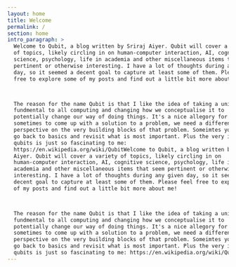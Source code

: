 ```yaml
---
layout: home
title: Welcome
permalink: /
section: home
intro_paragraph: >
  Welcome to Qubit, a blog written by Sriraj Aiyer. Qubit will cover a variety
  of topics, likely circling in on human-computer interaction, AI, cognitive
  science, psychology, life in academia and other miscellaneous items that seem
  pertinent or otherwise interesting. I have a lot of thoughts during any given
  day, so it seemed a decent goal to capture at least some of them. Please feel
  free to explore some of my posts and find out a little bit more about me!   



  The reason for the name Qubit is that I like the idea of taking a unit so
  fundmental to all computing and changing how we conceptualise it to
  potentially change our way of doing things. It's a nice allegory for life:
  sometimes to come up with a solution to a problem, we need a different
  perspective on the very building blocks of that problem. Someimtes you need to
  go back to basics and revisit what is most important. Plus the very idea of
  qubits is just so fascinating to me:
  https://en.wikipedia.org/wiki/QubitWelcome to Qubit, a blog written by Sriraj
  Aiyer. Qubit will cover a variety of topics, likely circling in on
  human-computer interaction, AI, cognitive science, psychology, life in
  academia and other miscellaneous items that seem pertinent or otherwise
  interesting. I have a lot of thoughts during any given day, so it seemed a
  decent goal to capture at least some of them. Please feel free to explore some
  of my posts and find out a little bit more about me!   



  The reason for the name Qubit is that I like the idea of taking a unit so
  fundmental to all computing and changing how we conceptualise it to
  potentially change our way of doing things. It's a nice allegory for life:
  sometimes to come up with a solution to a problem, we need a different
  perspective on the very building blocks of that problem. Someimtes you need to
  go back to basics and revisit what is most important. Plus the very idea of
  qubits is just so fascinating to me: https://en.wikipedia.org/wiki/Qubit
---
```



